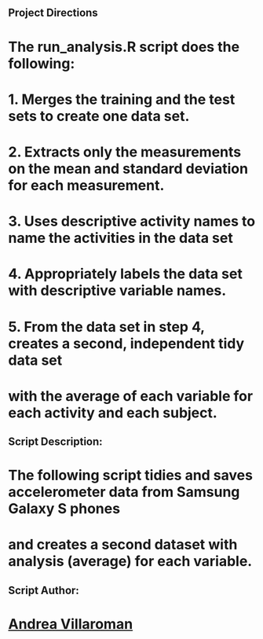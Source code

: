 ## Project Directions
# The run_analysis.R script does the following: 
# 1. Merges the training and the test sets to create one data set. 
# 2. Extracts only the measurements on the mean and standard deviation for each measurement. 
# 3. Uses descriptive activity names to name the activities in the data set 
# 4. Appropriately labels the data set with descriptive variable names. 
# 5. From the data set in step 4, creates a second, independent tidy data set  
#    with the average of each variable for each activity and each subject.  

## Script Description:
# The following script tidies and saves accelerometer data from Samsung Galaxy S phones 
# and creates a second dataset with analysis (average) for each variable.

## Script Author:
# [Andrea Villaroman](https://github.com/andreyers)